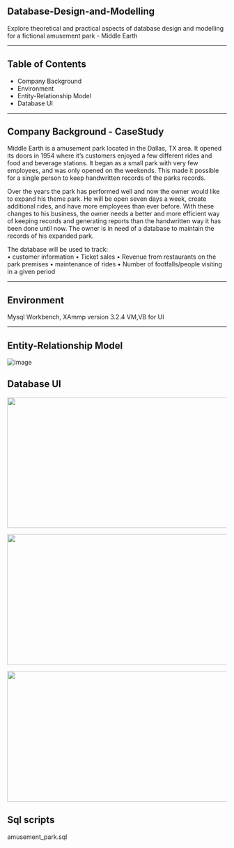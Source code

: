 ## Database-Design-and-Modelling
Explore theoretical and practical aspects of database design and modelling for a fictional amusement park - Middle Earth

<hr>

## Table of Contents
* Company Background
* Environment
* Entity-Relationship Model
* Database UI

<hr>

## Company Background - CaseStudy
Middle Earth is a amusement park located in the Dallas, TX area. It opened its doors in 1954 where it’s customers enjoyed a few different rides and food and beverage stations. It began as a small park with very few employees, and was only opened on the weekends. This made it possible for a single person to keep handwritten records of the parks records.

Over the years the park has performed well and now the owner would like to expand his theme park. He will be open seven days a week, create additional rides, and have more employees than ever before. With these changes to his business, the owner needs a better and more efficient way of keeping records and generating reports than the handwritten way it has been done until now. The owner is in need of a database to maintain the records of his expanded park.


The database will be used to track:<br>
•	customer information
•	Ticket sales
• Revenue from restaurants on the park premises
•	maintenance of rides
•	Number of footfalls/people visiting in a given period


<hr>

## Environment
Mysql Workbench, XAmmp version 3.2.4 VM,VB for UI 

<hr>

## Entity-Relationship Model

![image](https://user-images.githubusercontent.com/69738890/96193594-128b2600-0f0e-11eb-90d6-e05ac21ac877.png)

## Database UI

<p align="center">
  <img width="700" height="300" src="https://user-images.githubusercontent.com/69738890/96193694-59791b80-0f0e-11eb-9534-7606f828b822.png">
</p>

<p align="center">
  <img width="700" height="300" src="https://user-images.githubusercontent.com/69738890/96193773-90e7c800-0f0e-11eb-8239-f198775fd2bf.png">
</p>

<p align="center">
  <img width="700" height="300" src="https://user-images.githubusercontent.com/69738890/96194549-35b6d500-0f10-11eb-85b3-c646ba0c71ea.png">
</p>

  
## Sql scripts 
amusement_park.sql







